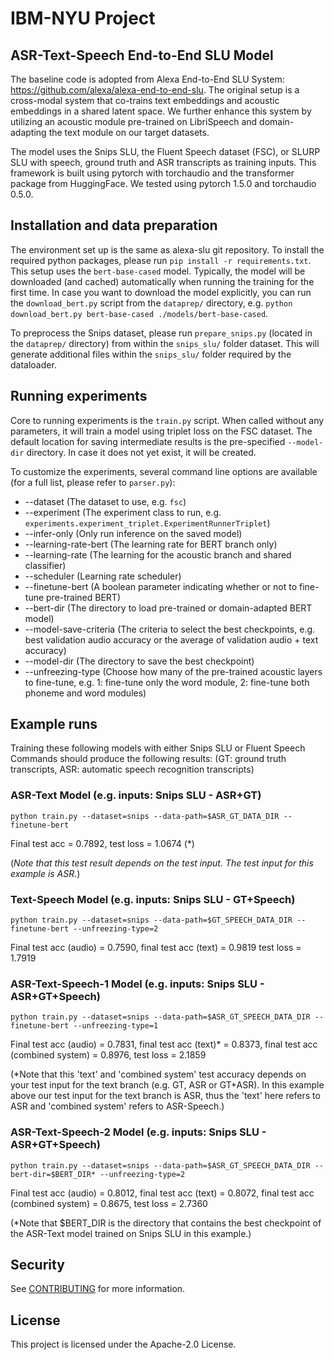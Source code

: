 # IBM-NYU Project
## ASR-Text-Speech End-to-End SLU Model

The baseline code is adopted from Alexa End-to-End SLU System: https://github.com/alexa/alexa-end-to-end-slu. 
The original setup is a cross-modal system that co-trains text embeddings and acoustic embeddings in a shared latent space.
We further enhance this system by utilizing an acoustic module pre-trained on LibriSpeech and domain-adapting the text module on our target datasets.

The model uses the Snips SLU, the Fluent Speech dataset (FSC), or SLURP SLU with speech, ground truth and ASR transcripts as training inputs.
This framework is built using pytorch with torchaudio and the transformer package from HuggingFace.
We tested using pytorch 1.5.0 and torchaudio 0.5.0.

## Installation and data preparation

The environment set up is the same as alexa-slu git repository.
To install the required python packages, please run `pip install -r requirements.txt`. This setup uses the `bert-base-cased` model.
Typically, the model will be downloaded (and cached) automatically when running the training for the first time.
In case you want to download the model explicitly, you can run the `download_bert.py` script from the `dataprep/` directory,
e.g. `python download_bert.py bert-base-cased ./models/bert-base-cased`. 

To preprocess the Snips dataset, please run `prepare_snips.py` (located in the `dataprep/` directory) from within the `snips_slu/` folder dataset.
This will generate additional files within the `snips_slu/` folder required by the dataloader.

## Running experiments

Core to running experiments is the `train.py` script.
When called without any parameters, it will train a model using triplet loss on the FSC dataset.
The default location for saving intermediate results is the pre-specified `--model-dir` directory.
In case it does not yet exist, it will be created.

To customize the experiments, several command line options are available (for a full list, please refer to `parser.py`):

* --dataset (The dataset to use, e.g. `fsc`)
* --experiment (The experiment class to run, e.g. `experiments.experiment_triplet.ExperimentRunnerTriplet`)
* --infer-only (Only run inference on the saved model)
* --learning-rate-bert (The learning rate for BERT branch only)
* --learning-rate (The learning for the acoustic branch and shared classifier)
* --scheduler (Learning rate scheduler)
* --finetune-bert (A boolean parameter indicating whether or not to fine-tune pre-trained BERT)
* --bert-dir (The directory to load pre-trained or domain-adapted BERT model)
* --model-save-criteria (The criteria to select the best checkpoints, e.g. best validation audio accuracy or the average of validation audio + text accuracy)
* --model-dir (The directory to save the best checkpoint)
* --unfreezing-type (Choose how many of the pre-trained acoustic layers to fine-tune, e.g. 1: fine-tune only the word module, 2: fine-tune both phoneme and word modules)

## Example runs

Training these following models with either Snips SLU or Fluent Speech Commands should produce the following results:
(GT: ground truth transcripts, ASR: automatic speech recognition transcripts)

### ASR-Text Model (e.g. inputs: Snips SLU - ASR+GT)

`python train.py --dataset=snips --data-path=$ASR_GT_DATA_DIR --finetune-bert` 

Final test acc = 0.7892, test loss = 1.0674 (*)

(*Note that this test result depends on the test input. The test input for this example is ASR.*)

### Text-Speech Model (e.g. inputs: Snips SLU - GT+Speech)

`python train.py --dataset=snips --data-path=$GT_SPEECH_DATA_DIR --finetune-bert --unfreezing-type=2`

Final test acc (audio) = 0.7590, final test acc (text) = 0.9819 test loss = 1.7919

### ASR-Text-Speech-1 Model (e.g. inputs: Snips SLU - ASR+GT+Speech)

`python train.py --dataset=snips --data-path=$ASR_GT_SPEECH_DATA_DIR --finetune-bert --unfreezing-type=1`

Final test acc (audio) = 0.7831, final test acc (text)* = 0.8373, final test acc (combined system) = 0.8976, test loss = 2.1859

(*Note that this 'text' and 'combined system' test accuracy depends on your test input for the text branch (e.g. GT, ASR or GT+ASR). 
In this example above our test input for the text branch is ASR, thus the 'text' here refers to ASR and 'combined system' refers to ASR-Speech.)

### ASR-Text-Speech-2 Model (e.g. inputs: Snips SLU - ASR+GT+Speech)

`python train.py --dataset=snips --data-path=$ASR_GT_SPEECH_DATA_DIR --bert-dir=$BERT_DIR* --unfreezing-type=2`

Final test acc (audio) = 0.8012, final test acc (text) = 0.8072, final test acc (combined system) = 0.8675, test loss = 2.7360

(*Note that $BERT_DIR is the directory that contains the best checkpoint of the ASR-Text model trained on Snips SLU in this example.)

## Security

See [CONTRIBUTING](CONTRIBUTING.md#security-issue-notifications) for more information.

## License

This project is licensed under the Apache-2.0 License.
